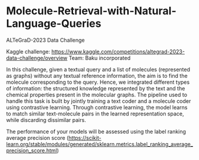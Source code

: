 # Molecule-Retrieval-with-Natural-Language-Queries
ALTeGraD-2023 Data Challenge

Kaggle challenge: https://www.kaggle.com/competitions/altegrad-2023-data-challenge/overview
Team: Baku incorporated

In this challenge, given a textual query and a list of molecules (represented as graphs) without any textual reference information, the aim is to find the molecule corresponding to the query. Hence, we integrated different types of information: the structured knowledge represented by the text and the chemical properties present in the molecular graphs. The pipeline used to handle this task is built by jointly training a text coder and a molecule coder using contrastive learning. Through contrastive learning, the model learns to match similar text-molecule pairs in the learned representation space, while discarding dissimilar pairs.

The performance of your models will be assessed using the label ranking average precision score (https://scikit-learn.org/stable/modules/generated/sklearn.metrics.label_ranking_average_precision_score.html)


